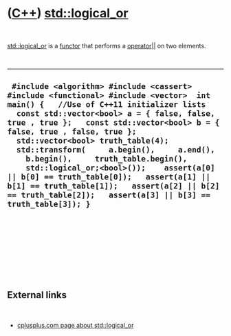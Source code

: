 
 

 

 

 

 

([C++](Cpp.md)) [std::logical\_or](CppLogical_or.md)
======================================================

 

[std::logical\_or](CppLogical_not.md) is a [functor](CppFunctor.md)
that performs a [operator||](CppOperatorLogicalOr.md) on two elements.

 

  ----------------------------------------------------------------------------------------------------------------------------------------------------------------------------------------------------------------------------------------------------------------------------------------------------------------------------------------------------------------------------------------------------------------------------------------------------------------------------------------------------------------------------------------------------------------------------------------------------
  ` #include <algorithm> #include <cassert> #include <functional> #include <vector>  int main() {   //Use of C++11 initializer lists   const std::vector<bool> a = { false, false, true , true };   const std::vector<bool> b = { false, true , false, true };    std::vector<bool> truth_table(4);   std::transform(     a.begin(),     a.end(),     b.begin(),     truth_table.begin(),     std::logical_or;<bool>());    assert(a[0] || b[0] == truth_table[0]);   assert(a[1] || b[1] == truth_table[1]);   assert(a[2] || b[2] == truth_table[2]);   assert(a[3] || b[3] == truth_table[3]); }`
  ----------------------------------------------------------------------------------------------------------------------------------------------------------------------------------------------------------------------------------------------------------------------------------------------------------------------------------------------------------------------------------------------------------------------------------------------------------------------------------------------------------------------------------------------------------------------------------------------------

 

 

 

 

 

External links
--------------

 

-   [cplusplus.com page about
    std::logical\_or](http://www.cplusplus.com/reference/std/functional/logical_or)

 

 

 

 

 

 

